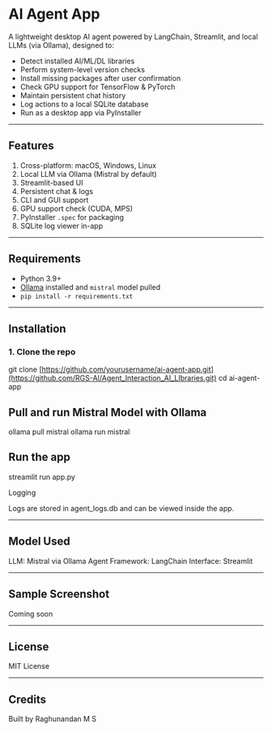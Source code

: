 # AI Agent App

A lightweight desktop AI agent powered by LangChain, Streamlit, and local LLMs (via Ollama), designed to:

- Detect installed AI/ML/DL libraries
- Perform system-level version checks
- Install missing packages after user confirmation
- Check GPU support for TensorFlow & PyTorch
- Maintain persistent chat history
- Log actions to a local SQLite database
- Run as a desktop app via PyInstaller

---

## Features

1. Cross-platform: macOS, Windows, Linux  
2. Local LLM via Ollama (Mistral by default)  
3. Streamlit-based UI  
4. Persistent chat & logs  
5. CLI and GUI support  
6. GPU support check (CUDA, MPS)  
7. PyInstaller `.spec` for packaging  
8. SQLite log viewer in-app  

---

## Requirements

- Python 3.9+
- [Ollama](https://ollama.com/) installed and `mistral` model pulled
- `pip install -r requirements.txt`

---

## Installation

### 1. Clone the repo

git clone [https://github.com/yourusername/ai-agent-app.git](https://github.com/RGS-AI/Agent_Interaction_AI_LIbraries.git)
cd ai-agent-app

## Pull and run Mistral Model with Ollama

ollama pull mistral
ollama run mistral

## Run the app
streamlit run app.py

Logging

Logs are stored in agent_logs.db and can be viewed inside the app.

---

## Model Used
LLM: Mistral via Ollama
Agent Framework: LangChain
Interface: Streamlit

---

## Sample Screenshot

Coming soon

---

## License

MIT License

---

## Credits
Built by Raghunandan M S
